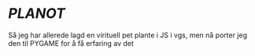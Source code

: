 # ***PLANOT***
Så jeg har allerede lagd en virituell pet plante i JS i vgs, men nå porter jeg den til PYGAME for å få erfaring av det
